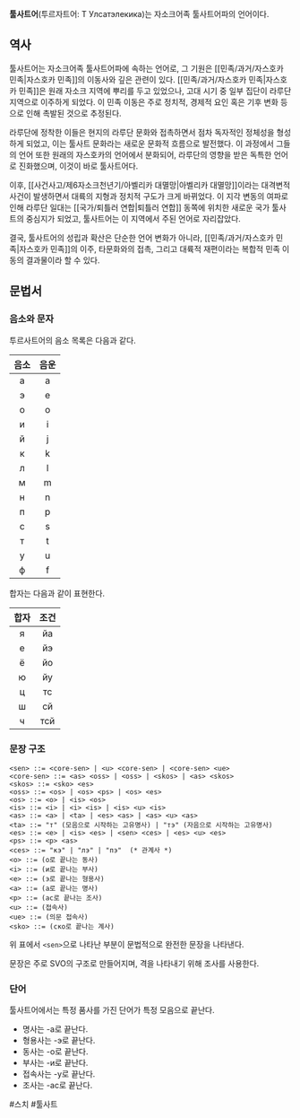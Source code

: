 **툴사트어**(투르자트어: Т Улсатэлекика)는 자소크어족 툴사트어파의 언어이다.

## 역사
툴사트어는 자소크어족 툴사트어파에 속하는 언어로, 그 기원은 [[민족/과거/자스호카 민족|자스호카 민족]]의 이동사와 깊은 관련이 있다. [[민족/과거/자스호카 민족|자스호카 민족]]은 원래 자소크 지역에 뿌리를 두고 있었으나, 고대 시기 중 일부 집단이 라루단 지역으로 이주하게 되었다. 이 민족 이동은 주로 정치적, 경제적 요인 혹은 기후 변화 등으로 인해 촉발된 것으로 추정된다.

라루단에 정착한 이들은 현지의 라루단 문화와 접촉하면서 점차 독자적인 정체성을 형성하게 되었고, 이는 툴사트 문화라는 새로운 문화적 흐름으로 발전했다. 이 과정에서 그들의 언어 또한 원래의 자스호카의 언어에서 분화되어, 라루단의 영향을 받은 독특한 언어로 진화했으며, 이것이 바로 툴사트어다.

이후, [[사건사고/제6자소크천년기/아벨리카 대멸망|아벨리카 대멸망]]이라는 대격변적 사건이 발생하면서 대륙의 지형과 정치적 구도가 크게 바뀌었다. 이 지각 변동의 여파로 인해 라루단 일대는 [[국가/퇴틀러 연합|퇴틀러 연합]] 동쪽에 위치한 새로운 국가 툴사트의 중심지가 되었고, 툴사트어는 이 지역에서 주된 언어로 자리잡았다.

결국, 툴사트어의 성립과 확산은 단순한 언어 변화가 아니라, [[민족/과거/자스호카 민족|자스호카 민족]]의 이주, 타문화와의 접촉, 그리고 대륙적 재편이라는 복합적 민족 이동의 결과물이라 할 수 있다.

## 문법서
### 음소와 문자
투르사트어의 음소 목록은 다음과 같다.

| 음소  | 음운  |
| :-: | :-: |
|  а  |  a  |
|  э  |  e  |
|  о  |  o  |
|  и  |  i  |
|  й  |  j  |
|  к  |  k  |
|  л  |  l  |
|  м  |  m  |
|  н  |  n  |
|  п  |  p  |
|  с  |  s  |
|  т  |  t  |
|  у  |  u  |
|  ф  |  f  |

합자는 다음과 같이 표현한다.

| 합자  | 조건  |
| :-: | :-: |
|  я  | йа  |
|  е  | йэ  |
|  ё  | йо  |
|  ю  | йу  |
|  ц  | тс  |
|  ш  | сй  |
|  ч  | тсй |

### 문장 구조
```
<sen> ::= <core-sen> | <u> <core-sen> | <core-sen> <ue>
<core-sen> ::= <as> <oss> | <oss> | <skos> | <as> <skos>
<skos> ::= <sko> <es>
<oss> ::= <os> | <os> <ps> | <os> <es>
<os> ::= <o> | <is> <os>
<is> ::= <i> | <i> <is> | <is> <u> <is>
<as> ::= <a> | <ta> | <es> <as> | <as> <u> <as>
<ta> ::= "т" (모음으로 시작하는 고유명사) | "тэ" (자음으로 시작하는 고유명사)
<es> ::= <e> | <is> <es> | <sen> <ces> | <es> <u> <es>
<ps> ::= <p> <as>
<ces> ::= "кэ" | "лэ" | "пэ"  (* 관계사 *)
<o> ::= (о로 끝나는 동사)  
<i> ::= (и로 끝나는 부사)  
<e> ::= (э로 끝나는 형용사)  
<a> ::= (а로 끝나는 명사)  
<p> ::= (ас로 끝나는 조사)
<u> ::= (접속사)
<ue> ::= (의문 접속사)
<sko> ::= (ско로 끝나는 계사)
```

위 표에서 `<sen>`으로 나타난 부분이 문법적으로 완전한 문장을 나타낸다.

문장은 주로 SVO의 구조로 만들어지며, 격을 나타내기 위해 조사를 사용한다.
### 단어
툴사트어에서는 특정 품사를 가진 단어가 특정 모음으로 끝난다.

- 명사는 -а로 끝난다.
- 형용사는 -э로 끝난다.
- 동사는 -о로 끝난다.
- 부사는 -и로 끝난다.
- 접속사는 -у로 끝난다.
- 조사는 -ас로 끝난다.

#스치 #툴사트
